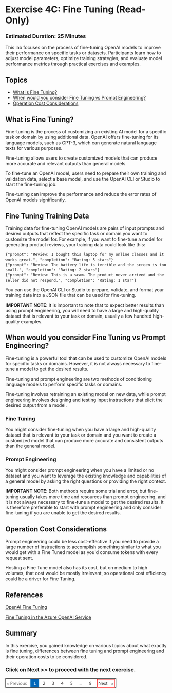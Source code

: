 # Exercise 4C: Fine Tuning (Read-Only)

### Estimated Duration: 25 Minutes

This lab focuses on the process of fine-tuning OpenAI models to improve their performance on specific tasks or datasets. Participants learn how to adjust model parameters, optimize training strategies, and evaluate model performance metrics through practical exercises and examples.

## Topics

  - [What is Fine Tuning?](#what-is-fine-tuning)
  - [When would you consider Fine Tuning vs Prompt Engineering?](#when-would-you-consider-fine-tuning-vs-prompt-engineering)
  - [Operation Cost Considerations](#operation-cost-considerations)

## What is Fine Tuning?

Fine-tuning is the process of customizing an existing AI model for a specific task or domain by using additional data. OpenAI offers fine-tuning for its language models, such as GPT-3, which can generate natural language texts for various purposes.

Fine-tuning allows users to create customized models that can produce more accurate and relevant outputs than general models.

To fine-tune an OpenAI model, users need to prepare their own training and validation data, select a base model, and use the OpenAI CLI or Studio to start the fine-tuning job.

Fine-tuning can improve the performance and reduce the error rates of OpenAI models significantly.

## Fine Tuning Training Data

Training data for fine-tuning OpenAI models are pairs of input prompts and desired outputs that reflect the specific task or domain you want to customize the model for. For example, if you want to fine-tune a model for generating product reviews, your training data could look like this:

```
{"prompt": "Review: I bought this laptop for my online classes and it works great.", "completion": "Rating: 5 stars"}
{"prompt": "Review: The battery life is terrible and the screen is too small.", "completion": "Rating: 2 stars"}
{"prompt": "Review: This is a scam. The product never arrived and the seller did not respond.", "completion": "Rating: 1 star"}
```

You can use the OpenAI CLI or Studio to prepare, validate, and format your training data into a JSON file that can be used for fine-tuning.

**IMPORTANT NOTE**:
It is important to note that to expect better results than using prompt engineering, you will need to have a large and high-quality dataset that is relevant to your task or domain, usually a few hundred high-quality examples.

## When would you consider Fine Tuning vs Prompt Engineering?

Fine-tuning is a powerful tool that can be used to customize OpenAI models for specific tasks or domains. However, it is not always necessary to fine-tune a model to get the desired results.

Fine-tuning and prompt engineering are two methods of conditioning language models to perform specific tasks or domains.

Fine-tuning involves retraining an existing model on new data, while prompt engineering involves designing and testing input instructions that elicit the desired output from a model.

### Fine Tuning

You might consider fine-tuning when you have a large and high-quality dataset that is relevant to your task or domain and you want to create a customized model that can produce more accurate and consistent outputs than the general model.

### Prompt Engineering

You might consider prompt engineering when you have a limited or no dataset and you want to leverage the existing knowledge and capabilities of a general model by asking the right questions or providing the right context.

**IMPORTANT NOTE**: Both methods require some trial and error, but fine-tuning usually takes more time and resources than prompt engineering, and it is not always necessary to fine-tune a model to get the desired results. It is therefore preferable to start with prompt engineering and only consider fine-tuning if you are unable to get the desired results.


## Operation Cost Considerations

Prompt engineering could be less cost-effective if you need to provide a large number of instructions to accomplish something similar to what you would get with a Fine Tuned model as you'd consume tokens with every request sent.

Hosting a Fine Tune model also has its cost, but on medium to high volumes, that cost would be mostly irrelevant, so operational cost efficiency could be a driver for Fine Tuning.

## References

[OpenAI Fine Tuning](https://platform.openai.com/docs/guides/fine-tuning)

[Fine Tuning in the Azure OpenAI Service](https://learn.microsoft.com/en-us/azure/cognitive-services/openai/how-to/fine-tuning?pivots=programming-language-studio)

## Summary

In this exercise, you gained knowledge on various topics about what exactly is fine tuning, differences between fine tuning and prompt engineering and their operation costs to be considered.

### Click on Next >> to proceed with the next exercise.

 ![](../natural_language_query/images/next-page.png)
